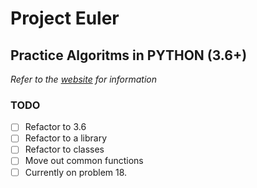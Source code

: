 # Project Euler
## Practice Algoritms in PYTHON (3.6+)

_Refer to the [website](https://projecteuler.net/) for information_

### TODO

- [ ] Refactor to 3.6
- [ ] Refactor to a library
- [ ] Refactor to classes
- [ ] Move out common functions
- [ ] Currently on problem 18.
